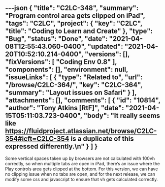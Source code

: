 ---json
{
  "title": "C2LC-348",
  "summary": "Program control area gets clipped on iPad",
  "tags": "C2LC",
  "project": {
    "key": "C2LC",
    "title": "Coding to Learn and Create"
  },
  "type": "Bug",
  "status": "Done",
  "date": "2021-04-08T12:55:43.060-0400",
  "updated": "2021-04-20T10:52:10.214-0400",
  "versions": [],
  "fixVersions": [
    "Coding Env 0.8"
  ],
  "components": [],
  "environment": null,
  "issueLinks": [
    {
      "type": "Related to",
      "url": "/browse/C2LC-364/",
      "key": "C2LC-364",
      "summary": "Layout issues on Safari"
    }
  ],
  "attachments": [],
  "comments": [
    {
      "id": "10814",
      "author": "Tony Atkins [RtF]",
      "date": "2021-04-15T05:11:03.723-0400",
      "body": "It really seems like <https://fluidproject.atlassian.net/browse/C2LC-354#icft=C2LC-354> is a duplicate of this expressed differently.\n"
    }
  ]
}
---
Some vertical spaces taken up by browsers are not calculated with 100vh correctly, so when multiple tabs are open in iPad, there’s an issue where the Play controls area gets clipped at the bottom. For this version, we can have no clipping issue when no tabs are open, and for the next release, we can modify some css and javascript to ensure that vh gets calculated correctly.

        
